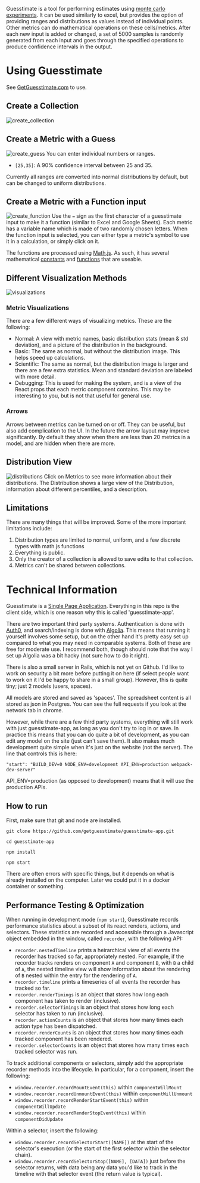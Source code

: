 Guesstimate is a tool for performing estimates using [monte carlo experiments](https://en.wikipedia.org/wiki/Monte_Carlo_method). It can be used similarly to excel, but provides the option of providing ranges and distributions as values instead of individual points. Other metrics can do mathematical operations on these cells/metrics. After each new input is added or changed, a set of 5000 samples is randomly generated from each input and goes through the specified operations to produce confidence intervals in the output.

# Using Guesstimate

See [GetGuesstimate.com](http://alpha.getguesstimate.com/) to use.

## Create a Collection

![create_collection](http://g.recordit.co/ixzpn44TRr.gif)

## Create a Metric with a Guess

![create_guess](http://g.recordit.co/Ug32xX0o3l.gif)
You can enter individual numbers or ranges.

- `[25,35]`: A 90% confidence interval between 25 and 35.

Currently all ranges are converted into normal distributions by default, but can be changed to uniform distributions.

## Create a Metric with a Function input

![create_function](http://g.recordit.co/jhz3aaqobk.gif)
Use the `=` sign as the first character of a guesstimate input to make it a function (similar to Excel and Google Sheets). Each metric has a variable name which is made of two randomly chosen letters. When the function input is selected, you can either type a metric's symbol to use it in a calculation, or simply click on it.

The functions are processed using [Math.js](http://mathjs.org/). As such, it has several mathematical [constants](http://mathjs.org/docs/reference/constants.html) and [functions](http://mathjs.org/docs/reference/functions/categorical.html) that are useable.

## Different Visualization Methods

![visualizations](http://g.recordit.co/lckIfpAkiA.gif)

### Metric Visualizations

There are a few different ways of visualizing metrics. These are the following:

- Normal: A view with metric names, basic distribution stats (mean & std deviation), and a picture of the distribution in the background.
- Basic: The same as normal, but without the distribution image. This helps speed up calculations.
- Scientific: The same as normal, but the distribution image is larger and there are a few extra statistics. Mean and standard deviation are labeled with more detail.
- Debugging: This is used for making the system, and is a view of the React props that each metric component contains. This may be interesting to you, but is not that useful for general use.

### Arrows

Arrows between metrics can be turned on or off. They can be useful, but also add complication to the UI. In the future the arrow layout may improve significantly. By default they show when there are less than 20 metrics in a model, and are hidden when there are more.

## Distribution View

![distributions](http://g.recordit.co/fkD7HJknPT.gif)
Click on Metrics to see more information about their distributions. The Distribution shows a large view of the Distribution, information about different percentiles, and a description.

## Limitations

There are many things that will be improved. Some of the more important limitations include:

1. Distribution types are limited to normal, uniform, and a few discrete types with math.js functions
2. Everything is public.
3. Only the creator of a collection is allowed to save edits to that collection.
4. Metrics can't be shared between collections.

# Technical Information

Guesstimate is a [Single Page Application](https://en.wikipedia.org/wiki/Single-page_application). Everything in this repo is the client side, which is one reason why this is called 'guesstimate-app'.

There are two important third party systems. Authentication is done with [Auth0](https://auth0.com/), and search/indexing is done with [Algolia](https://www.algolia.com/). This means that running it yourself involves some setup, but on the other hand it's pretty easy set up compared to what you may need in comparable systems. Both of these are free for moderate use. I recommend both, though should note that the way I set up Algolia was a bit hacky (not sure how to do it right).

There is also a small server in Rails, which is not yet on Github. I'd like to work on security a bit more before putting it on here (if select people want to work on it I'd be happy to share in a small group). However, this is quite tiny; just 2 models (users, spaces).

All models are stored and saved as 'spaces'. The spreadsheet content is all stored as json in Postgres. You can see the full requests if you look at the network tab in chrome.

However, while there are a few third party systems, everything will still work with just guesstimate-app, as long as you don't try to log in or save. In practice this means that you can do quite a bit of development, as you can edit any model on the site (just can't save them). It also makes much development quite simple when it's just on the website (not the server). The line that controls this is here:

`"start": "BUILD_DEV=0 NODE_ENV=development API_ENV=production webpack-dev-server"`

API_ENV=production (as opposed to development) means that it will use the production APIs.

## How to run

First, make sure that git and node are installed.

`git clone https://github.com/getguesstimate/guesstimate-app.git`

`cd guesstimate-app`

`npm install`

`npm start`

There are often errors with specific things, but it depends on what is already installed on the computer. Later we could put it in a docker container or something.

## Performance Testing \& Optimization

When running in development mode (`npm start`), Guesstimate records performance statistics about a subset of its react
renders, actions, and selectors. These statistics are recorded and accessible through a Javascript object embedded in
the window, called `recorder`, with the following API:

- `recorder.nestedTimeline` prints a heirarchical view of all events the recorder has tracked so far, appropriately
  nested. For example, if the recorder tracks renders on component `A` and component `B`, with `B` a child of `A`, the
  nested timeline view will show information about the rendering of `B` nested within the entry for the rendering of
  `A`.
- `recorder.timeline` prints a timeseries of all events the recorder has tracked so far.
- `recorder.renderTimings` is an object that stores how long each component has taken to render (inclusive).
- `recorder.selectorTimings` is an object that stores how long each selector has taken to run (inclusive).
- `recorder.actionCounts` is an object that stores how many times each action type has been dispatched.
- `recorder.renderCounts` is an object that stores how many times each tracked component has been rendered.
- `recorder.selectorCounts` is an object that stores how many times each tracked selector was run.

To track additional components or selectors, simply add the appropriate recorder methods into the lifecycle. In
particular, for a component, insert the following:

- `window.recorder.recordMountEvent(this)` within `componentWillMount`
- `window.recorder.recordUnmountEvent(this)` within `componentWillUnmount`
- `window.recorder.recordRenderStartEvent(this)` within `componentWillUpdate`
- `window.recorder.recordRenderStopEvent(this)` within `componentDidUpdate`

Within a selector, insert the following:

- `window.recorder.recordSelectorStart([NAME])` at the start of the selector's execution (or the start of the first
  selector within the selector chain).
- `window.recorder.recordSelectorStop([NAME], [DATA])` just before the selector returns, with data being any data
  you'd like to track in the timeline with that selector event (the return value is typical).
